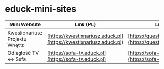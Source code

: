 # educk-mini-sites

| Mini Website | Link (PL)  | Link (EN)  |
| --- | --- | --- |
| Kwestionariusz Projektu Wnętrz | [https://kwestionariusz.educk.pl](https://kwestionariusz.educk.pl) | [https://questionnaire.educk.org](https://questionnaire.educk.org) |
| Odległość TV ↔ Sofa | [https://sofa-tv.educk.pl](https://sofa-tv.educk.pl) | [https://sofa-tv.educk.org](https://sofa-tv.educk.org) |
